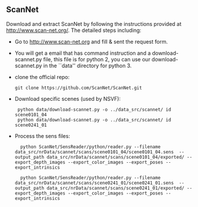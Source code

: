 ## ScanNet

Download and extract ScanNet by following the instructions provided at http://www.scan-net.org/. The detailed steps including:

* Go to http://www.scan-net.org and fill & sent the request form.

* You will get a email that has command instruction and a download-scannet.py file, this file is for python 2, you can use our download-scannet.py in the ``data'' directory for python 3.

* clone the official repo:

  ```
  git clone https://github.com/ScanNet/ScanNet.git
  ```

* Download specific scenes (used by NSVF):

  ```
   python data/download-scannet.py -o ../data_src/scannet/ id scene0101_04 
   python data/download-scannet.py -o ../data_src/scannet/ id scene0241_01
  ```

* Process the sens files:

  ```
    python ScanNet/SensReader/python/reader.py --filename data_src/nrData/scannet/scans/scene0101_04/scene0101_04.sens  --output_path data_src/nrData/scannet/scans/scene0101_04/exported/ --export_depth_images --export_color_images --export_poses --export_intrinsics
    
    python ScanNet/SensReader/python/reader.py --filename data_src/nrData/scannet/scans/scene0241_01/scene0241_01.sens  --output_path data_src/nrData/scannet/scans/scene0241_01/exported/ --export_depth_images --export_color_images --export_poses --export_intrinsics
  ```

## 